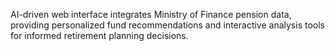 AI-driven web interface integrates Ministry of Finance pension data, providing personalized fund recommendations and interactive analysis tools for informed retirement planning decisions.
